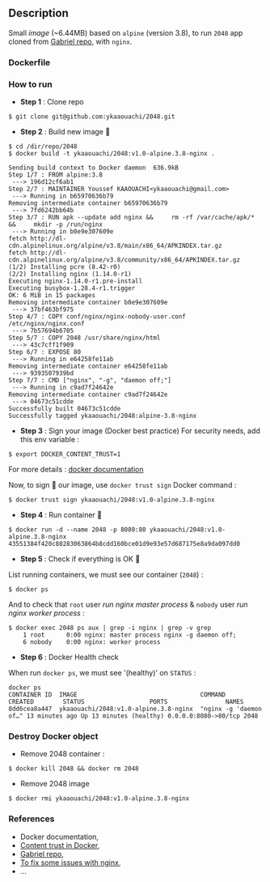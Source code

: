 ## Description

Small *image* (~6.44MB) based on `alpine` (version 3.8), to run `2048` app cloned from [Gabriel repo](https://github.com/gabrielecirulli/2048), with `nginx`.

### Dockerfile



### How to run

* **Step 1** : Clone repo

```
$ git clone git@github.com:ykaaouachi/2048.git
```

* **Step 2** : Build new image :construction:

```
$ cd /dir/repo/2048
$ docker build -t ykaaouachi/2048:v1.0-alpine.3.8-nginx .

Sending build context to Docker daemon  636.9kB
Step 1/7 : FROM alpine:3.8
 ---> 196d12cf6ab1
Step 2/7 : MAINTAINER Youssef KAAOUACHI<ykaaouachi@gmail.com>
 ---> Running in b65970636b79
Removing intermediate container b65970636b79
 ---> 7fd6242bb64b
Step 3/7 : RUN apk --update add nginx &&     rm -rf /var/cache/apk/* &&     mkdir -p /run/nginx
 ---> Running in b0e9e307609e
fetch http://dl-cdn.alpinelinux.org/alpine/v3.8/main/x86_64/APKINDEX.tar.gz
fetch http://dl-cdn.alpinelinux.org/alpine/v3.8/community/x86_64/APKINDEX.tar.gz
(1/2) Installing pcre (8.42-r0)
(2/2) Installing nginx (1.14.0-r1)
Executing nginx-1.14.0-r1.pre-install
Executing busybox-1.28.4-r1.trigger
OK: 6 MiB in 15 packages
Removing intermediate container b0e9e307609e
 ---> 37bf463bf975
Step 4/7 : COPY conf/nginx/nginx-nobody-user.conf /etc/nginx/nginx.conf
 ---> 7b57694b6705
Step 5/7 : COPY 2048 /usr/share/nginx/html
 ---> 43c7cff1f909
Step 6/7 : EXPOSE 80
 ---> Running in e64258fe11ab
Removing intermediate container e64258fe11ab
 ---> 9393507939bd
Step 7/7 : CMD ["nginx", "-g", "daemon off;"]
 ---> Running in c9ad7f24642e
Removing intermediate container c9ad7f24642e
 ---> 04673c51cdde
Successfully built 04673c51cdde
Successfully tagged ykaaouachi/2048:alpine-3.8-nginx
```

* **Step 3** : Sign your image (Docker best practice)
For security needs, add this env variable :
```
$ export DOCKER_CONTENT_TRUST=1
```
For more details : [docker documentation](https://docs.docker.com/engine/security/trust/content_trust/)

Now, to sign :bookmark_tabs: our image, use `docker trust sign` Docker command :
```
$ docker trust sign ykaaouachi/2048:v1.0-alpine.3.8-nginx
```


* **Step 4** : Run container :rocket:
```
$ docker run -d --name 2048 -p 8080:80 ykaaouachi/2048:v1.0-alpine.3.8-nginx
43551384f420c80283063864b8cdd160bce01d9e93e57d687175e8a9da097dd0
```

* **Step 5** : Check if everything is OK :vertical_traffic_light:

List running containers, we must see our container (`2048`) : 
```
$ docker ps 
```

And to check that `root` user *run nginx master process* & `nobody` user *run nginx worker process* : 
```
$ docker exec 2048 ps aux | grep -i nginx | grep -v grep
    1 root      0:00 nginx: master process nginx -g daemon off;
    6 nobody    0:00 nginx: worker process
```

* **Step 6** : Docker Health check

When run `docker ps`, we must see '(healthy)' on `STATUS` : 
```
docker ps
CONTAINER ID  IMAGE                                  COMMAND                CREATED        STATUS                  PORTS                NAMES
8dd6cea8a447  ykaaouachi/2048:v1.0-alpine.3.8-nginx  "nginx -g 'daemon of…" 13 minutes ago Up 13 minutes (healthy) 0.0.0.0:8080->80/tcp 2048
```
### Destroy Docker object
* Remove 2048 container : 
```
$ docker kill 2048 && docker rm 2048
```

* Remove 2048 image
```
$ docker rmi ykaaouachi/2048:v1.0-alpine.3.8-nginx
```

### References

* Docker documentation, 
* [Content trust in Docker](https://docs.docker.com/v17.09/engine/security/trust/content_trust/),
* [Gabriel repo](https://github.com/gabrielecirulli/2048),
* [To fix some issues with nginx](https://superuser.com),
* ...
